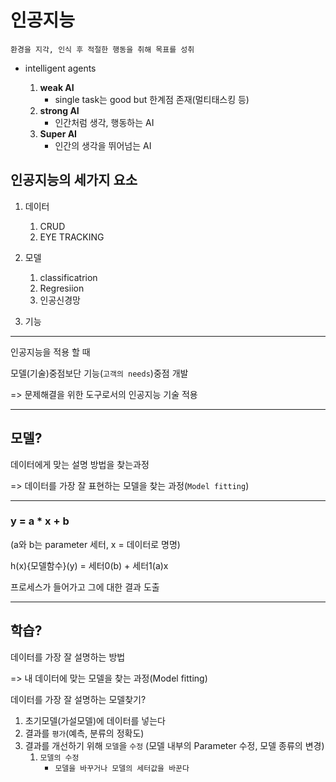 # 인공지능
`환경을 지각, 인식 후 적절한 행동을 취해 목표를 성취`
- intelligent agents
  

    1. **weak AI**
       - single task는 good but 한계점 존재(멀티태스킹 등)
    2. **strong AI**
       - 인간처럼 생각, 행동하는 AI
    3. **Super AI**
       - 인간의 생각을 뛰어넘는 AI
    
 
## 인공지능의 세가지 요소

1. 데이터
   1. CRUD
   2. EYE TRACKING

2. 모델
   1. classificatrion
   2. Regresiion
   3. 인공신경망

3. 기능
 ---

인공지능을 적용 할 때 

모델(기술)중점보단 기능(`고객의 needs`)중점 개발

=> 문제해결을 위한 도구로서의 인공지능 기술 적용

---

## 모델?


데이터에게 맞는 설명 방법을  찾는과정

=> 데이터를 가장 잘 표현하는 모델을 찾는 과정(`Model fitting`)

---

### y = a * x + b

(a와 b는 parameter 세터, x = 데이터로 명명)

h(x){모델함수}(y) = 세터0(b) + 세터1(a)x

프로세스가 들어가고 그에 대한 결과 도출

---

## 학습?

데이터를 가장 잘 설명하는 방법

=> 내 데이터에 맞는 모델을 찾는 과정(Model fitting)

데이터를 가장 잘 설명하는 모델찾기?

1. 초기모델(가설모델)에 데이터를 넣는다
2. 결과를 `평가`(예측, 분류의 정확도)
3. 결과를 개선하기 위해 `모델`을 `수정` (모델 내부의 Parameter 수정, 모델 종류의 변경)
   1. `모델의 수정`
      -  `모델을 바꾸거나 모델의 세터값을 바꾼다`

